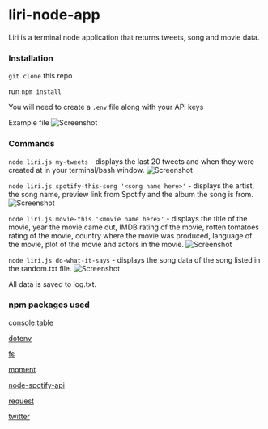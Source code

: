 # liri-node-app

Liri is a terminal node application that returns tweets, song and movie data.

### Installation

`git clone` this repo

run `npm install`

You will need to create a `.env` file along with your API keys

Example file
![Screenshot](https://user-images.githubusercontent.com/16051859/39334862-83a2efd8-497e-11e8-812a-a73c38d49e7d.png)

### Commands

`node liri.js my-tweets` - displays the last 20 tweets and when they were created at in your terminal/bash window.
![Screenshot](https://user-images.githubusercontent.com/16051859/39210568-21956dc8-47d7-11e8-8fb9-303ddc986f17.png)

`node liri.js spotify-this-song '<song name here>'` - displays the artist, the song name, preview link from Spotify and the album the song is from.
![Screenshot](https://user-images.githubusercontent.com/16051859/39210569-21a36770-47d7-11e8-966f-1c2620dc8519.png)

`node liri.js movie-this '<movie name here>'` - displays the title of the movie, year the movie came out, IMDB rating of the movie, rotten tomatoes rating of the movie, country where the movie was produced, language of the movie, plot of the movie and actors in the movie.
![Screenshot](https://user-images.githubusercontent.com/16051859/39210570-21b11de8-47d7-11e8-98fb-6a20d7b99f92.png)

`node liri.js do-what-it-says` - displays the song data of the song listed in the random.txt file.
![Screenshot](https://user-images.githubusercontent.com/16051859/39210571-21bfef08-47d7-11e8-8b27-86e2067ac186.png)

All data is saved to log.txt.

### npm packages used
[console.table](https://www.npmjs.com/package/console.table)

[dotenv](https://www.npmjs.com/package/dotenv)

[fs](https://www.npmjs.com/package/fs)

[moment](https://www.npmjs.com/package/moment)

[node-spotify-api](https://www.npmjs.com/package/node-spotify-api)

[request](https://www.npmjs.com/package/request)

[twitter](https://www.npmjs.com/package/twitter)

